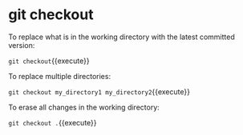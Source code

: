 # git checkout

To replace what is in the working directory with the latest committed version:

`git checkout`{{execute}}

To replace multiple directories:

`git checkout my_directory1 my_directory2`{{execute}}

To erase all changes in the working directory:

`git checkout .`{{execute}}
